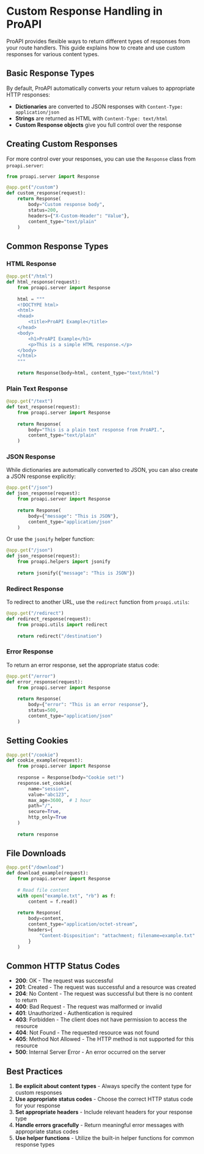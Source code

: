 # Custom Response Handling in ProAPI

ProAPI provides flexible ways to return different types of responses from your route handlers. This guide explains how to create and use custom responses for various content types.

## Basic Response Types

By default, ProAPI automatically converts your return values to appropriate HTTP responses:

- **Dictionaries** are converted to JSON responses with `Content-Type: application/json`
- **Strings** are returned as HTML with `Content-Type: text/html`
- **Custom Response objects** give you full control over the response

## Creating Custom Responses

For more control over your responses, you can use the `Response` class from `proapi.server`:

```python
from proapi.server import Response

@app.get("/custom")
def custom_response(request):
    return Response(
        body="Custom response body",
        status=200,
        headers={"X-Custom-Header": "Value"},
        content_type="text/plain"
    )
```

## Common Response Types

### HTML Response

```python
@app.get("/html")
def html_response(request):
    from proapi.server import Response
    
    html = """
    <!DOCTYPE html>
    <html>
    <head>
        <title>ProAPI Example</title>
    </head>
    <body>
        <h1>ProAPI Example</h1>
        <p>This is a simple HTML response.</p>
    </body>
    </html>
    """
    
    return Response(body=html, content_type="text/html")
```

### Plain Text Response

```python
@app.get("/text")
def text_response(request):
    from proapi.server import Response
    
    return Response(
        body="This is a plain text response from ProAPI.",
        content_type="text/plain"
    )
```

### JSON Response

While dictionaries are automatically converted to JSON, you can also create a JSON response explicitly:

```python
@app.get("/json")
def json_response(request):
    from proapi.server import Response
    
    return Response(
        body={"message": "This is JSON"},
        content_type="application/json"
    )
```

Or use the `jsonify` helper function:

```python
@app.get("/json")
def json_response(request):
    from proapi.helpers import jsonify
    
    return jsonify({"message": "This is JSON"})
```

### Redirect Response

To redirect to another URL, use the `redirect` function from `proapi.utils`:

```python
@app.get("/redirect")
def redirect_response(request):
    from proapi.utils import redirect
    
    return redirect("/destination")
```

### Error Response

To return an error response, set the appropriate status code:

```python
@app.get("/error")
def error_response(request):
    from proapi.server import Response
    
    return Response(
        body={"error": "This is an error response"},
        status=500,
        content_type="application/json"
    )
```

## Setting Cookies

```python
@app.get("/cookie")
def cookie_example(request):
    from proapi.server import Response
    
    response = Response(body="Cookie set!")
    response.set_cookie(
        name="session",
        value="abc123",
        max_age=3600,  # 1 hour
        path="/",
        secure=True,
        http_only=True
    )
    
    return response
```

## File Downloads

```python
@app.get("/download")
def download_example(request):
    from proapi.server import Response
    
    # Read file content
    with open("example.txt", "rb") as f:
        content = f.read()
    
    return Response(
        body=content,
        content_type="application/octet-stream",
        headers={
            "Content-Disposition": "attachment; filename=example.txt"
        }
    )
```

## Common HTTP Status Codes

- **200**: OK - The request was successful
- **201**: Created - The request was successful and a resource was created
- **204**: No Content - The request was successful but there is no content to return
- **400**: Bad Request - The request was malformed or invalid
- **401**: Unauthorized - Authentication is required
- **403**: Forbidden - The client does not have permission to access the resource
- **404**: Not Found - The requested resource was not found
- **405**: Method Not Allowed - The HTTP method is not supported for this resource
- **500**: Internal Server Error - An error occurred on the server

## Best Practices

1. **Be explicit about content types** - Always specify the content type for custom responses
2. **Use appropriate status codes** - Choose the correct HTTP status code for your response
3. **Set appropriate headers** - Include relevant headers for your response type
4. **Handle errors gracefully** - Return meaningful error messages with appropriate status codes
5. **Use helper functions** - Utilize the built-in helper functions for common response types
